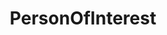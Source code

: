 ---
title: PersonOfInterest
crosslinks:
- autotldr
- GARNER2015
- S01E01
- livven
- television
- ARGsociety
- ARG
- arrow
- IAmA
- watch_dogs
---